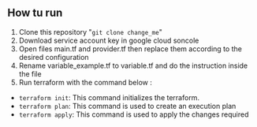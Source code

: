 ## How tu run

1. Clone this repository "`git clone change_me`"
2. Download service account key in google cloud soncole
3. Open files main.tf and provider.tf then replace them according to the desired configuration
4. Rename variable_example.tf to variable.tf and do the instruction inside the file
5. Run terraform with the command below :
- `terraform init`: This command initializes the terraform.
- `terraform plan`: This command is used to create an execution plan
- `terraform apply`: This command is used to apply the changes required
